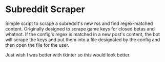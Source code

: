 # Subreddit Scraper

Simple script to scrape a subreddit's new rss and find regex-matched content.
Originally designed to scrape game keys for closed betas and whatnot.
If the config's regex is matched in a new post's content, the bot will scrape the keys and put them
into a file designated by the config and then open the file for the user.

Just wish I was better with tkinter so this would look better.
